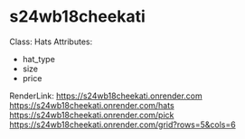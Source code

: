# s24wb18cheekati
Class: Hats
Attributes:
  - hat_type
  - size 
  - price

RenderLink: https://s24wb18cheekati.onrender.com 
https://s24wb18cheekati.onrender.com/hats 
https://s24wb18cheekati.onrender.com/pick 
https://s24wb18cheekati.onrender.com/grid?rows=5&cols=6 
